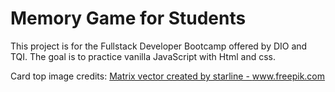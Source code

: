 # Memory Game for Students

This project is for the Fullstack Developer Bootcamp offered by DIO and TQI.
The goal is to practice vanilla JavaScript with Html and css. 

Card top image credits: <a href="https://www.freepik.com/vectors/matrix">Matrix vector created by starline - www.freepik.com</a>

